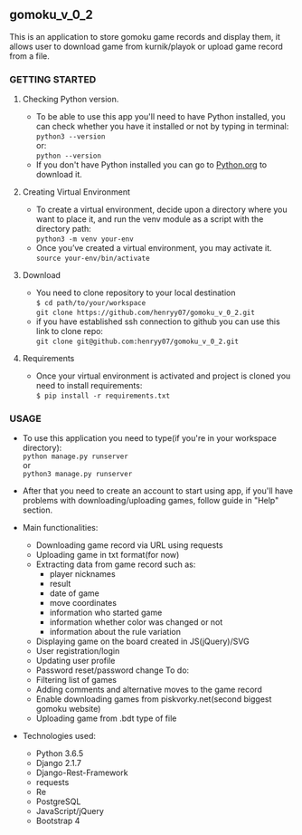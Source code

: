 ## gomoku_v_0_2 

This is an application to store gomoku game records and display them, it allows user to download game from kurnik/playok
or upload game record from a file.

### GETTING STARTED

1. Checking Python version.
    - To be able to use this app you'll need to have Python installed, you can check whether you have it installed or not by typing in terminal:  
`python3 --version`  
or:  
`python --version`  
    - If you don't have Python installed you can go to [Python.org](https://www.python.org/downloads/) to download it.

1. Creating Virtual Environment  
    - To create a virtual environment, decide upon a directory where you want to place it, and run the venv module as a script with the directory path:  
    `python3 -m venv your-env`  
    - Once you’ve created a virtual environment, you may activate it.  
    `source your-env/bin/activate`  
2. Download  
    - You need to clone repository to your local destination  
    `$ cd path/to/your/workspace`  
    `git clone https://github.com/henryy07/gomoku_v_0_2.git`
    - if you have established ssh connection to github you can use this link to clone repo:  
    `git clone git@github.com:henryy07/gomoku_v_0_2.git`  
3. Requirements
    - Once your virtual environment is activated and project is cloned you need to install requirements:  
    `$ pip install -r requirements.txt`  

### USAGE

- To use this application you need to type(if you're in your workspace directory):  
    `python manage.py runserver`  
or  
    `python3 manage.py runserver`  
- After that you need to create an account to start using app, 
if you'll have problems with downloading/uploading games, follow guide in "Help" section.
- Main functionalities:
    - Downloading game record via URL using requests
    - Uploading game in txt format(for now)
    - Extracting data from game record such as: 
        - player nicknames 
        - result 
        - date of game
        - move coordinates
        - information who started game
        - information whether color was changed or not
        - information about the rule variation
    - Displaying game on the board created in JS(jQuery)/SVG
    - User registration/login
    - Updating user profile
    - Password reset/password change
To do:
    - Filtering list of games
    - Adding comments and alternative moves to the game record
    - Enable downloading games from piskvorky.net(second biggest gomoku website)
    - Uploading game from .bdt type of file
    
- Technologies used:
    - Python 3.6.5  
    - Django 2.1.7
    - Django-Rest-Framework
    - requests
    - Re
    - PostgreSQL
    - JavaScript/jQuery
    - Bootstrap 4
    
